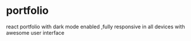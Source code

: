 # portfolio
react portfolio with dark mode enabled ,fully responsive in all devices with awesome user interface
